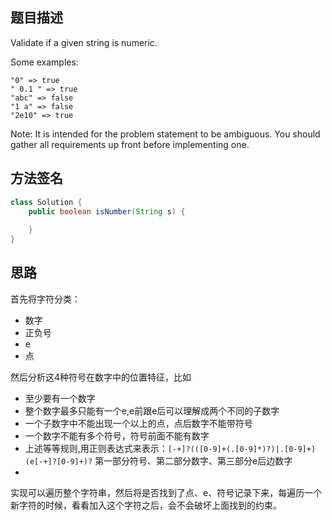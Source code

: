 ## 题目描述
Validate if a given string is numeric.

Some examples:
```
"0" => true
" 0.1 " => true
"abc" => false
"1 a" => false
"2e10" => true
```
Note: It is intended for the problem statement to be ambiguous. You should gather all requirements up front before implementing one.

## 方法签名

```java
class Solution {
    public boolean isNumber(String s) {
        
    }
}
```

## 思路
首先将字符分类：
- 数字
- 正负号
- e
- 点

然后分析这4种符号在数字中的位置特征，比如
- 至少要有一个数字
- 整个数字最多只能有一个e,e前跟e后可以理解成两个不同的子数字
- 一个子数字中不能出现一个以上的点，点后数字不能带符号
- 一个数字不能有多个符号，符号前面不能有数字
- 上述等等规则,用正则表达式来表示：```[-+]?(([0-9]+(.[0-9]*)?)|.[0-9]+)(e[-+]?[0-9]+)?``` 第一部分符号、第二部分数字、第三部分e后边数字
- 


实现可以遍历整个字符串，然后将是否找到了点、e、符号记录下来，每遍历一个新字符的时候，看看加入这个字符之后，会不会破坏上面找到的约束。
